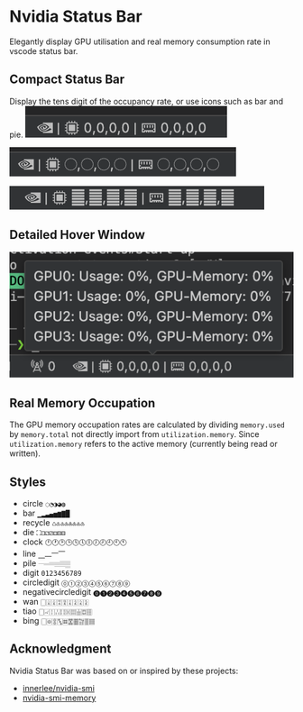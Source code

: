 # Nvidia Status Bar

Elegantly display GPU utilisation and real memory consumption rate in vscode status bar.

## Compact Status Bar
Display the tens digit of the occupancy rate, or use icons such as bar and pie.
![nvidia-status-bar GPU stats shown](images/nvidia-status-bar.png)

![nvidia-status-bar GPU stats shown](images/pie.png)

![nvidia-status-bar GPU stats shown](images/pile.png)


## Detailed Hover Window

![hover-window](images/hover.png)

## Real Memory Occupation

The GPU memory occupation rates are calculated by dividing `memory.used` by `memory.total` not directly import from `utilization.memory`. Since `utilization.memory` refers to the active memory (currently being read or written).

## Styles

* circle `◌◔◑◕◍`
* bar `▁▂▃▄▅▆▇█`
* recycle `♺♳♴♵♶♷♸♹`
* die `⛶⚀⚁⚂⚃⚄⚅`
* clock `🕛🕐🕑🕒🕓🕔🕕🕖🕗🕘🕙🕚`
* line `⎽⎼⎻⎺`
* pile `𝄖𝄗𝄘𝄙𝄚𝄛`
* digit `0123456789`
* circledigit `🄋➀➁➂➃➄➅➆➇➈`
* negativecircledigit `🄌➊➋➌➍➎➏➐➑➒`
* wan `🀆🀈🀉🀊🀋🀌🀍🀎🀏`
* tiao `🀆🀐🀑🀒🀓🀔🀕🀖🀗🀘`
* bing `🀆🀙🀚🀛🀜🀝🀞🀟🀠🀡`

## Acknowledgment
Nvidia Status Bar was based on or inspired by these projects:
* [innerlee/nvidia-smi](https://github.com/innerlee/nvidia-smi)
* [nvidia-smi-memory](https://github.com/yohan-pg/nvidia-smi-memory)